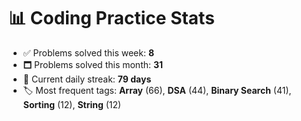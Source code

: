 # 📊 Coding Practice Stats

- ✅ Problems solved this week: **8**
- 🗖️ Problems solved this month: **31**
- 📌 Current daily streak: **79 days**
- 🏷️ Most frequent tags: **Array** (66), **DSA** (44), **Binary Search** (41), **Sorting** (12), **String** (12)
